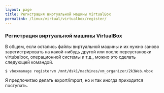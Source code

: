 ```yaml
---
layout: page
title: Регистрация виртуальной машины VirtualBox
permalink: /linux/virtual/virtualbox/register/
---
```



### Регистрация виртуальной машины VirtualBox

В общем, если остались файлы виртуальной машины и их нужно заново зарегистрировать на какой-нибудь другой или после переустановки virtubalbox, операционной системы и т.д., можно это сделать следующей командой.


    $ vboxmanage registervm /mnt/dsk1/machines/vm_organizer/2k3Web.vbox


Я предпочитаю делать export/import, но и так иногда приходится поступать.
